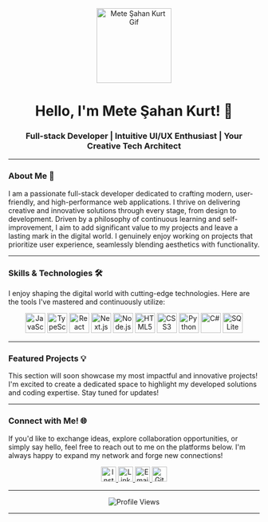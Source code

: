 <div align="center">
  <img src="https://c.tenor.com/xXoE4grj88kAAAAC/tenor.gif" height="150" alt="Mete Şahan Kurt Gif" />
  
  # Hello, I'm Mete Şahan Kurt! 🚀
  ### Full-stack Developer | Intuitive UI/UX Enthusiast | Your Creative Tech Architect
</div>

---

### About Me 🌟

I am a passionate full-stack developer dedicated to crafting modern, user-friendly, and high-performance web applications. I thrive on delivering creative and innovative solutions through every stage, from design to development. Driven by a philosophy of continuous learning and self-improvement, I aim to add significant value to my projects and leave a lasting mark in the digital world. I genuinely enjoy working on projects that prioritize user experience, seamlessly blending aesthetics with functionality.

---

### Skills & Technologies 🛠️

I enjoy shaping the digital world with cutting-edge technologies. Here are the tools I've mastered and continuously utilize:

<p align="center">
  <img src="https://cdn.jsdelivr.net/gh/devicons/devicon/icons/javascript/javascript-original.svg" height="40" alt="JavaScript"/>
  <img src="https://cdn.jsdelivr.net/gh/devicons/devicon/icons/typescript/typescript-original.svg" height="40" alt="TypeScript"/>
  <img src="https://cdn.jsdelivr.net/gh/devicons/devicon/icons/react/react-original.svg" height="40" alt="React"/>
  <img src="https://cdn.jsdelivr.net/gh/devicons/devicon/icons/nextjs/nextjs-original.svg" height="40" alt="Next.js"/>
  <img src="https://cdn.jsdelivr.net/gh/devicons/devicon/icons/nodejs/nodejs-original.svg" height="40" alt="Node.js"/>
  <img src="https://cdn.jsdelivr.net/gh/devicons/devicon/icons/html5/html5-original.svg" height="40" alt="HTML5"/>
  <img src="https://cdn.jsdelivr.net/gh/devicons/devicon/icons/css3/css3-original.svg" height="40" alt="CSS3"/>
  <img src="https://cdn.jsdelivr.net/gh/devicons/devicon/icons/python/python-original.svg" height="40" alt="Python"/>
  <img src="https://cdn.jsdelivr.net/gh/devicons/devicon/icons/csharp/csharp-original.svg" height="40" alt="C#"/>
  <img src="https://cdn.jsdelivr.net/gh/devicons/devicon/icons/sqlite/sqlite-original.svg" height="40" alt="SQLite"/>
  <!-- Add other icons here (e.g., Git, Docker, etc.) -->
</p>

---

### Featured Projects 💡

This section will soon showcase my most impactful and innovative projects! I'm excited to create a dedicated space to highlight my developed solutions and coding expertise. Stay tuned for updates!

---

### Connect with Me! 🌐

If you'd like to exchange ideas, explore collaboration opportunities, or simply say hello, feel free to reach out to me on the platforms below. I'm always happy to expand my network and forge new connections!

<p align="center">
  <a href="https://www.instagram.com/metesahankurt" target="_blank">
    <img src="https://img.shields.io/badge/Instagram-E4405F?style=for-the-badge&logo=instagram&logoColor=white" height="30" alt="Instagram" />
  </a>
  <a href="https://www.linkedin.com/in/mete-sahan-kurt" target="_blank">
    <img src="https://img.shields.io/badge/LinkedIn-0A66C2?style=for-the-badge&logo=linkedin&logoColor=white" height="30" alt="LinkedIn" />
  </a>
  <a href="mailto:metesahankurt@yahoo.com" target="_blank">
    <img src="https://img.shields.io/badge/Email-D14836?style=for-the-badge&logo=gmail&logoColor=white" height="30" alt="Email" />
  </a>
  <a href="https://github.com/metesahankurt" target="_blank">
    <img src="https://img.shields.io/badge/GitHub-100000?style=for-the-badge&logo=github&logoColor=white" height="30" alt="GitHub" />
  </a>
</p>

---

<div align="center">
  <img src="https://komarev.com/ghpvc/?username=metesahankurt&color=blueviolet" alt="Profile Views" />
</div>

---
